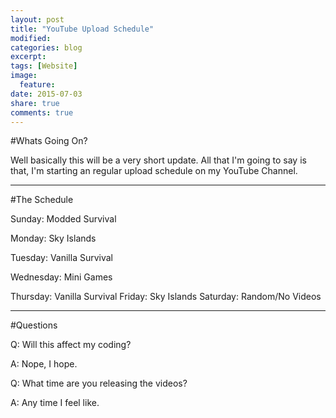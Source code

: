```yaml
---
layout: post
title: "YouTube Upload Schedule"
modified:
categories: blog
excerpt:
tags: [Website]
image:
  feature:
date: 2015-07-03
share: true
comments: true
---
```


#Whats Going On?

Well basically this will be a very short update. All that I'm going to say is that, I'm starting an regular upload schedule on my YouTube Channel.

---

#The Schedule


Sunday: Modded Survival

Monday: Sky Islands

Tuesday: Vanilla Survival

Wednesday: Mini Games

Thursday: Vanilla Survival
Friday: Sky Islands
Saturday: Random/No Videos  

---

#Questions


Q: Will this affect my coding?

A: Nope, I hope.


Q: What time are you releasing the videos?

A: Any time I feel like.
